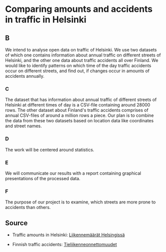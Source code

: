# Comparing amounts and accidents in traffic in Helsinki

## B

We intend to analyse open data on traffic of Helsinki. We use two datasets of which one contains information about annual traffic on different streets of Helsinki, and the other one data about traffic accidents all over Finland. We would like to identify patterns on which time of the day traffic accidents occur on different streets, and find out, if changes occur in amounts of accidents annually.

### C

The dataset that has information about annual traffic of different streets of Helsinki at different times of day is a CSV-file containing around 28000 rows. The other dataset about Finland's traffic accidents comprises of annual CSV-files of around a million rows a piece. Our plan is to combine the data from these two datasets based on location data like coordinates and street names.

### D

The work will be centered around statistics.

### E

We will communicate our results with a report containing graphical presentations of the processed data.

### F

The purpose of our project is to examine, which streets are more prone to accidents than others.


## Source

- Traffic amounts in Helsinki: [Liikennemäärät Helsingissä](https://www.avoindata.fi/data/fi/dataset/liikennemaarat-helsingissa)

- Finnish traffic accidents: [Tieliikenneonnettomuudet](https://www.avoindata.fi/data/fi/dataset/tieliikenneonnettomuudet)
